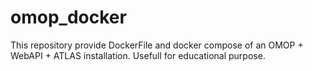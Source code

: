 # omop_docker
This repository provide DockerFile and docker compose of an OMOP + WebAPI + ATLAS installation. Usefull for educational purpose.
